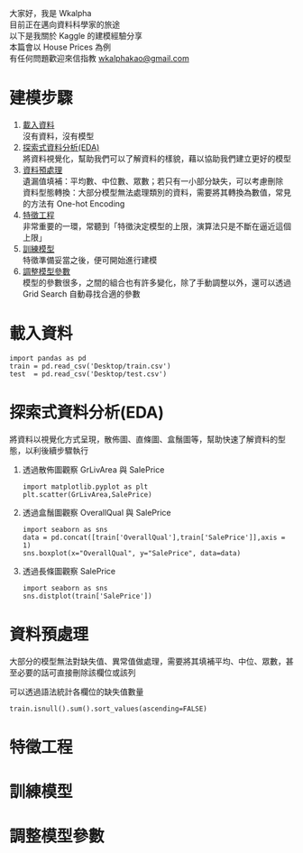 大家好，我是 Wkalpha  
目前正在邁向資料科學家的旅途  
以下是我關於 Kaggle 的建模經驗分享  
本篇會以 House Prices 為例  
有任何問題歡迎來信指教 wkalphakao@gmail.com

# 建模步驟
1. <a href="https://github.com/Wkalpha/pythonKaggleHousePrice/blob/master/README.md#%E8%BC%89%E5%85%A5%E8%B3%87%E6%96%99">載入資料<a>  
   沒有資料，沒有模型  
2. <a href="https://github.com/Wkalpha/pythonKaggleHousePrice/blob/master/README.md#%E6%8E%A2%E7%B4%A2%E5%BC%8F%E8%B3%87%E6%96%99%E5%88%86%E6%9E%90eda">探索式資料分析(EDA)<a>  
   將資料視覺化，幫助我們可以了解資料的樣貌，藉以協助我們建立更好的模型
3. <a href="https://github.com/Wkalpha/pythonKaggleHousePrice/blob/master/README.md#%E8%B3%87%E6%96%99%E9%A0%90%E8%99%95%E7%90%86">資料預處理<a>  
   遺漏值填補：平均數、中位數、眾數；若只有一小部分缺失，可以考慮刪除  
   資料型態轉換：大部分模型無法處理類別的資料，需要將其轉換為數值，常見的方法有 One-hot Encoding  
4. <a href="https://github.com/Wkalpha/pythonKaggleHousePrice/blob/master/README.md#%E7%89%B9%E5%BE%B5%E5%B7%A5%E7%A8%8B">特徵工程<a>  
   非常重要的一環，常聽到「特徵決定模型的上限，演算法只是不斷在逼近這個上限」 
5. <a href="https://github.com/Wkalpha/pythonKaggleHousePrice/blob/master/README.md#%E8%A8%93%E7%B7%B4%E6%A8%A1%E5%9E%8B">訓練模型<a>  
   特徵準備妥當之後，便可開始進行建模
6. <a href="https://github.com/Wkalpha/pythonKaggleHousePrice/blob/master/README.md#%E8%AA%BF%E6%95%B4%E6%A8%A1%E5%9E%8B%E5%8F%83%E6%95%B8">調整模型參數<a>  
   模型的參數很多，之間的組合也有許多變化，除了手動調整以外，還可以透過 Grid Search 自動尋找合適的參數  

# 載入資料  
    import pandas as pd
    train = pd.read_csv('Desktop/train.csv')
    test  = pd.read_csv('Desktop/test.csv')

# 探索式資料分析(EDA)  
  將資料以視覺化方式呈現，散佈圖、直條圖、盒鬚圖等，幫助快速了解資料的型態，以利後續步驟執行  

1. 透過散佈圖觀察 GrLivArea 與 SalePrice  

       import matplotlib.pyplot as plt  
       plt.scatter(GrLivArea,SalePrice)
       
2. 透過盒鬚圖觀察 OverallQual 與 SalePrice  
       
       import seaborn as sns
       data = pd.concat([train['OverallQual'],train['SalePrice']],axis = 1)
       sns.boxplot(x="OverallQual", y="SalePrice", data=data)

3. 透過長條圖觀察  SalePrice  

       import seaborn as sns
       sns.distplot(train['SalePrice'])
       
# 資料預處理  
  大部分的模型無法對缺失值、異常值做處理，需要將其填補平均、中位、眾數，甚至必要的話可直接刪除該欄位或該列  
  
  可以透過語法統計各欄位的缺失值數量  
  
    train.isnull().sum().sort_values(ascending=FALSE)
    
    
# 特徵工程  
# 訓練模型  
# 調整模型參數  
